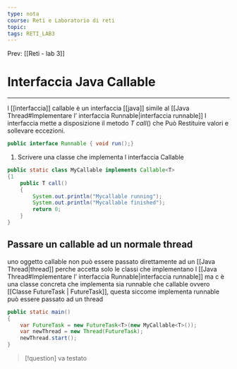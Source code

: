```yaml
---
type: nota
course: Reti e Laboratorio di reti
topic: 
tags: RETI_LAB3 
---
```


Prev: [[Reti - lab 3]]

# Interfaccia Java Callable
---

l [[interfaccia]] callable è un interfaccia [[java]]  simile al [[Java Thread#Implementare l’ interfaccia Runnable|interfaccia runnable]] l interfaccia mette a disposizione il metodo _T call_() che Può Restituire valori e sollevare eccezioni. 
```java
public interface Runnable { void run();}
```

1. Scrivere una classe che implementa l interfaccia Callable
```java
public static class MyCallable implements Callable<T>
{1
	public T call() 
	{
		System.out.println("Mycallable running");
		System.out.println("Mycallable finished");
		return 0;
	}
}	
```





## Passare un callable ad un normale thread
uno oggetto callable non può essere passato direttamente ad un [[Java Thread|thread]] perche accetta solo le classi che implementano l [[Java Thread#Implementare l’ interfaccia Runnable|interfaccia runnable]] ma c è una classe concreta che implementa sia runnable che callable ovvero [[Classe FutureTask | FutureTask]], questa siccome implementa runnable può essere passato ad un thread

```java
public static main()
{
	var FutureTask = new FutureTask<T>(new MyCallable<T>());  
	var newThread = new Thread(FutureTask);
	newThread.start();
}
```

> [!question]
> va testato
